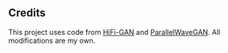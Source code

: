 ## Credits
This project uses code from [HiFi-GAN](https://github.com/jik876/hifi-gan) and [ParallelWaveGAN](https://github.com/kan-bayashi/ParallelWaveGAN).
All modifications are my own.
